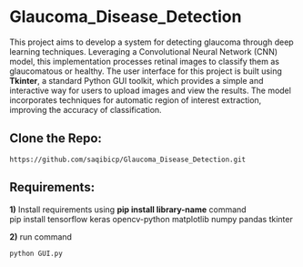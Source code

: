 # Glaucoma_Disease_Detection

This project aims to develop a system for detecting glaucoma through deep learning techniques. Leveraging a Convolutional Neural Network (CNN) model, this implementation processes retinal images to classify them as glaucomatous or healthy. The user interface for this project is built using **Tkinter**, a standard Python GUI toolkit, which provides a simple and interactive way for users to upload images and view the results. The model incorporates techniques for automatic region of interest extraction, improving the accuracy of classification.  
## Clone the Repo:  
`https://github.com/saqibicp/Glaucoma_Disease_Detection.git`
## Requirements: 
**1)** Install requirements using **pip install library-name** command  
pip install tensorflow keras opencv-python matplotlib numpy pandas tkinter

**2)** run command  

`python GUI.py`


